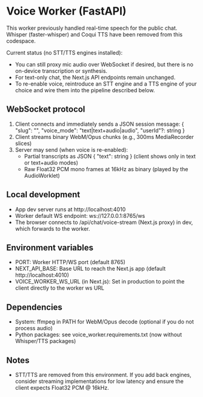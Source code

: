 # Voice Worker (FastAPI)

This worker previously handled real-time speech for the public chat. Whisper (faster-whisper) and Coqui TTS have been removed from this codespace.

Current status (no STT/TTS engines installed):
- You can still proxy mic audio over WebSocket if desired, but there is no on-device transcription or synthesis.
- For text-only chat, the Next.js API endpoints remain unchanged.
- To re-enable voice, reintroduce an STT engine and a TTS engine of your choice and wire them into the pipeline described below.

## WebSocket protocol
1) Client connects and immediately sends a JSON session message:
   { "slug": "<bot-slug>", "voice_mode": "text|text+audio|audio", "userId"?: string }
2) Client streams binary WebM/Opus chunks (e.g., 300ms MediaRecorder slices)
3) Server may send (when voice is re-enabled):
   - Partial transcripts as JSON { "text": string } (client shows only in text or text+audio modes)
   - Raw Float32 PCM mono frames at 16kHz as binary (played by the AudioWorklet)

## Local development
- App dev server runs at http://localhost:4010
- Worker default WS endpoint: ws://127.0.0.1:8765/ws
- The browser connects to /api/chat/voice-stream (Next.js proxy) in dev, which forwards to the worker.

## Environment variables
- PORT: Worker HTTP/WS port (default 8765)
- NEXT_API_BASE: Base URL to reach the Next.js app (default http://localhost:4010)
- VOICE_WORKER_WS_URL (in Next.js): Set in production to point the client directly to the worker ws URL

## Dependencies
- System: ffmpeg in PATH for WebM/Opus decode (optional if you do not process audio)
- Python packages: see voice_worker.requirements.txt (now without Whisper/TTS packages)

## Notes
- STT/TTS are removed from this environment. If you add back engines, consider streaming implementations for low latency and ensure the client expects Float32 PCM @ 16kHz.
